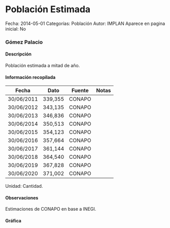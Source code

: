 Población Estimada
=====

Fecha: 2014-05-01
Categorías: Población
Autor: IMPLAN
Aparece en pagina inicial: No

### Gómez Palacio

#### Descripción

Población estimada a mitad de año.

<!-- break -->

#### Información recopilada

<table class="table table-hover table-bordered matriz">
  <thead>
    <tr><th>Fecha</th><th>Dato</th><th>Fuente</th><th>Notas</th></tr>
  </thead>
  <tbody>
    <tr><td class="centrado">30/06/2011</td><td class="derecha">339,355</td><td>CONAPO</td><td></td></tr>
    <tr><td class="centrado">30/06/2012</td><td class="derecha">343,135</td><td>CONAPO</td><td></td></tr>
    <tr><td class="centrado">30/06/2013</td><td class="derecha">346,836</td><td>CONAPO</td><td></td></tr>
    <tr><td class="centrado">30/06/2014</td><td class="derecha">350,513</td><td>CONAPO</td><td></td></tr>
    <tr><td class="centrado">30/06/2015</td><td class="derecha">354,123</td><td>CONAPO</td><td></td></tr>
    <tr><td class="centrado">30/06/2016</td><td class="derecha">357,664</td><td>CONAPO</td><td></td></tr>
    <tr><td class="centrado">30/06/2017</td><td class="derecha">361,144</td><td>CONAPO</td><td></td></tr>
    <tr><td class="centrado">30/06/2018</td><td class="derecha">364,540</td><td>CONAPO</td><td></td></tr>
    <tr><td class="centrado">30/06/2019</td><td class="derecha">367,828</td><td>CONAPO</td><td></td></tr>
    <tr><td class="centrado">30/06/2020</td><td class="derecha">371,002</td><td>CONAPO</td><td></td></tr>
  </tbody>
</table>

Unidad: Cantidad.

#### Observaciones

Estimaciones de CONAPO en base a INEGI.

#### Gráfica

<div id="Morriszqqxoekh" class="grafica"></div>
  <script>
  new Morris.Line({
    element: 'Morriszqqxoekh',
    data: [
      { fecha: '2011-06-30', dato: 339355 },
      { fecha: '2012-06-30', dato: 343135 },
      { fecha: '2013-06-30', dato: 346836 },
      { fecha: '2014-06-30', dato: 350513 },
      { fecha: '2015-06-30', dato: 354123 },
      { fecha: '2016-06-30', dato: 357664 },
      { fecha: '2017-06-30', dato: 361144 },
      { fecha: '2018-06-30', dato: 364540 },
      { fecha: '2019-06-30', dato: 367828 },
      { fecha: '2020-06-30', dato: 371002 }
    ],
    xkey: 'fecha',
    ykeys: ['dato'],
    labels: ['Dato'],
    lineColors: ['#FF5B02'],
    xLabelFormat: function(d) {
      return d.getDate()+'/'+(d.getMonth()+1)+'/'+d.getFullYear();
    },
    dateFormat: function (ts) {
      var d = new Date(ts);
      return d.getDate() + '/' + (d.getMonth() + 1) + '/' + d.getFullYear();
    }
  });
  </script>
